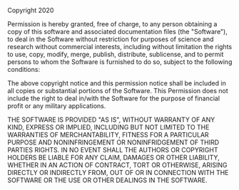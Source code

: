 Copyright 2020

Permission is hereby granted, free of charge, to any person obtaining a copy of this software and associated documentation files (the "Software"), to deal in the Software without restriction for purposes of science and research without commercial interests, including without limitation the rights to use, copy, modify, merge, publish, distribute, sublicense, and to permit persons to whom the Software is furnished to do so, subject to the following conditions:

The above copyright notice and this permission notice shall be included in all copies or substantial portions of the Software.
This Permission does not include the right to deal in/with the Software for the purpose of financial profit or any military applications.

THE SOFTWARE IS PROVIDED "AS IS", WITHOUT WARRANTY OF ANY KIND, EXPRESS OR IMPLIED, INCLUDING BUT NOT LIMITED TO THE WARRANTIES OF MERCHANTABILITY, FITNESS FOR A PARTICULAR PURPOSE AND NONINFRINGEMENT OR NONINFRIDGEMENT OF THIRD PARTIES RIGHTS. IN NO EVENT SHALL THE AUTHORS OR COPYRIGHT HOLDERS BE LIABLE FOR ANY CLAIM, DAMAGES OR OTHER LIABILITY, WHETHER IN AN ACTION OF CONTRACT, TORT OR OTHERWISE, ARISING DIRECTLY OR INDIRECTLY FROM, OUT OF OR IN CONNECTION WITH THE SOFTWARE OR THE USE OR OTHER DEALINGS IN THE SOFTWARE.
